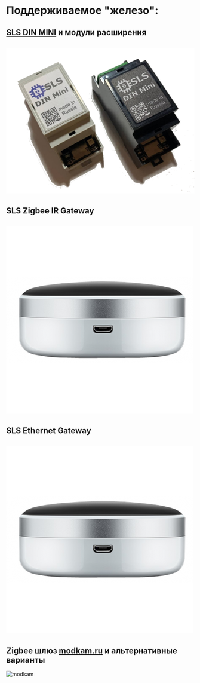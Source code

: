 # Поддерживаемое "железо":

## [SLS DIN MINI](/devices/din_mini_base_rus.md) и модули расширения
![SLSDIN](/devices/images/SLS%20Din%20Mini.png)
-------
## SLS Zigbee IR Gateway
![SLSIR](/img/gw2-500x500.png)
-----
## SLS Ethernet  Gateway
![SLSETH](/img/gw2-500x500.png)
-----

## Zigbee шлюз [modkam.ru](https://modkam.ru/2021/09/21/plata-s-cc2652p-dlja-xiaomi-shljuza/) и альтернативные варианты
![modkam](/img/Mi_Gateway_Shield12.jpg)
